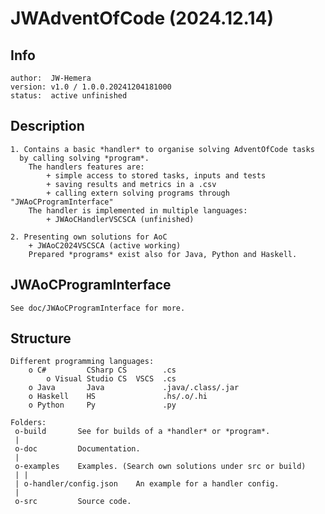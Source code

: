 # JWAdventOfCode (2024.12.14)

## Info
	author:  JW-Hemera
	version: v1.0 / 1.0.0.20241204181000
	status:  active unfinished

## Description
	1. Contains a basic *handler* to organise solving AdventOfCode tasks
	  by calling solving *program*.
		The handlers features are:
			+ simple access to stored tasks, inputs and tests
			+ saving results and metrics in a .csv
			+ calling extern solving programs through "JWAoCProgramInterface"
		The handler is implemented in multiple languages:
			+ JWAoCHandlerVSCSCA (unfinished)

	2. Presenting own solutions for AoC
		+ JWAoC2024VSCSCA (active working)
		Prepared *programs* exist also for Java, Python and Haskell.

## JWAoCProgramInterface

	See doc/JWAoCProgramInterface for more.

## Structure

	Different programming languages:
		o C#         CSharp CS        .cs
			o Visual Studio CS  VSCS  .cs
		o Java       Java             .java/.class/.jar
		o Haskell    HS               .hs/.o/.hi
		o Python     Py               .py

	Folders:
	 o-build       See for builds of a *handler* or *program*.
	 |
	 o-doc         Documentation.
	 |
	 o-examples    Examples. (Search own solutions under src or build)
	 | |
	 | o-handler/config.json    An example for a handler config.
	 |
	 o-src         Source code.

